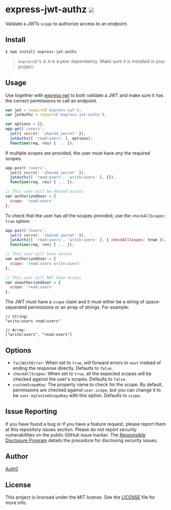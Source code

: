 # express-jwt-authz ![](https://travis-ci.org/auth0/express-jwt-authz.svg?branch=master)

Validate a JWTs `scope` to authorize access to an endpoint.

## Install

    $ npm install express-jwt-authz

> `express@^4.0.0` is a peer dependency. Make sure it is installed in your project.

## Usage

Use together with [express-jwt](https://github.com/auth0/express-jwt) to both validate a JWT and make sure it has the correct permissions to call an endpoint.

```javascript
var jwt = require('express-jwt');
var jwtAuthz = require('express-jwt-authz');

var options = {};
app.get('/users',
  jwt({ secret: 'shared_secret' }),
  jwtAuthz([ 'read:users' ], options),
  function(req, res) { ... });
```

If multiple scopes are provided, the user must have _any_ the required scopes.

```javascript
app.post('/users',
  jwt({ secret: 'shared_secret' }),
  jwtAuthz([ 'read:users', 'write:users' ], {}),
  function(req, res) { ... });

// This user will be denied access
var authorizedUser = {
  scope: 'read:users'
};
```

To check that the user has _all_ the scopes provided, use the `checkAllScopes: true` option:

```javascript
app.post('/users',
  jwt({ secret: 'shared_secret' }),
  jwtAuthz([ 'read:users', 'write:users' ], { checkAllScopes: true }),
  function(req, res) { ... });

// This user will have access
var authorizedUser = {
  scope: 'read:users write:users'
};

// This user will NOT have access
var unauthorizedUser = {
  scope: 'read:users'
};
```

The JWT must have a `scope` claim and it must either be a string of space-separated permissions or an array of strings. For example:

```
// String:
"write:users read:users"

// Array:
["write:users", "read:users"]
```

## Options

- `failWithError`: When set to `true`, will forward errors to `next` instead of ending the response directly. Defaults to `false`.
- `checkAllScopes`: When set to `true`, all the expected scopes will be checked against the user's scopes. Defaults to `false`.
- `customScopeKey`: The property name to check for the scope. By default, permissions are checked against `user.scope`, but you can change it to be `user.myCustomScopeKey` with this option. Defaults to `scope`.

## Issue Reporting

If you have found a bug or if you have a feature request, please report them at this repository issues section. Please do not report security vulnerabilities on the public GitHub issue tracker. The [Responsible Disclosure Program](https://auth0.com/whitehat) details the procedure for disclosing security issues.

## Author

[Auth0](https://auth0.com)

## License

This project is licensed under the MIT license. See the [LICENSE](LICENSE) file for more info.
